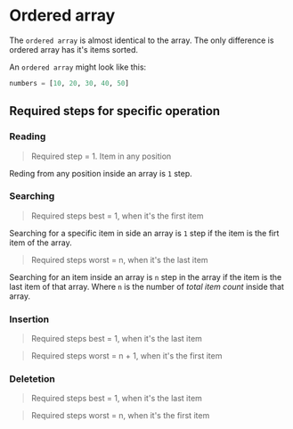 # Ordered array
The `ordered array` is almost identical to the array. The only difference is ordered array has it's items sorted.

An `ordered array` might look like this:

```python
numbers = [10, 20, 30, 40, 50]
```

## Required steps for specific operation

### Reading
> Required step = 1. Item in any position

Reding from any position inside an array is `1` step.

### Searching
> Required steps best = 1, when it's the first item

Searching for a specific item in side an array is `1` step if the item is the firt item of the array.

> Required steps worst = n, when it's the last item

Searching for an item inside an array is `n` step in the array if the item is the last item of that array. Where `n` is the number of _total item count_ inside that array.

### Insertion
> Required steps best = 1, when it's the last item

[//]: # (add description)

> Required steps worst = n + 1, when it's the first item

[//]: # (add description)

### Deletetion
> Required steps best = 1, when it's the last item

[//]: # (add description)

> Required steps worst = n, when it's the first item

[//]: # (add description)